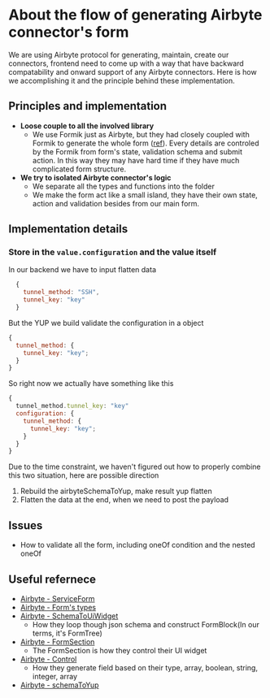 # About the flow of generating Airbyte connector's form

We are using Airbyte protocol for generating, maintain, create our connectors, frontend need to come up with a way that have backward compatability and onward support of any Airbyte connectors. Here is how we accomplishing it and the principle behind these implementation.

## Principles and implementation

- **Loose couple to all the involved library**
  - We use Formik just as Airbyte, but they had closely coupled with Formik to generate the whole form ([ref](https://github.com/airbytehq/airbyte/blob/59e20f20de73ced59ae2c782612fa7554fc1fced/airbyte-webapp/src/views/Connector/ServiceForm/ServiceForm.tsx)). Every details are controled by the Formik from form's state, validation schema and submit action. In this way they may have hard time if they have much complicated form structure.
- **We try to isolated Airbyte connector's logic**
  - We separate all the types and functions into the folder
  - We make the form act like a small island, they have their own state, action and validation besides from our main form.

## Implementation details

### Store in the `value.configuration` and the value itself

In our backend we have to input flatten data

```js
  {
    tunnel_method: "SSH",
    tunnel_key: "key"
  }
```

But the YUP we build validate the configuration in a object

```js
{
  tunnel_method: {
    tunnel_key: "key";
  }
}
```

So right now we actually have something like this

```js
{
  tunnel_method.tunnel_key: "key"
  configuration: {
    tunnel_method: {
      tunnel_key: "key";
    }
  }
}
```

Due to the time constraint, we haven't figured out how to properly combine this two situation, here are possible direction

1. Rebuild the airbyteSchemaToYup, make result yup flatten
2. Flatten the data at the end, when we need to post the payload

## Issues

- How to validate all the form, including oneOf condition and the nested oneOf

## Useful refernece

- [Airbyte - ServiceForm](https://github.com/airbytehq/airbyte/blob/59e20f20de73ced59ae2c782612fa7554fc1fced/airbyte-webapp/src/views/Connector/ServiceForm/ServiceForm.tsx)
- [Airbyte - Form's types](https://github.com/airbytehq/airbyte/blob/master/airbyte-webapp/src/core/form/types.ts)
- [Airbyte - SchemaToUiWidget](https://github.com/airbytehq/airbyte/blob/59e20f20de73ced59ae2c782612fa7554fc1fced/airbyte-webapp/src/core/jsonSchema/schemaToUiWidget.ts)
  - How they loop though json schema and construct FormBlock(In our terms, it's FormTree)
- [Airbyte - FormSection](https://github.com/airbytehq/airbyte/blob/master/airbyte-webapp/src/views/Connector/ServiceForm/components/Sections/FormSection.tsx)
  - The FormSection is how they control their UI widget
- [Airbyte - Control](https://github.com/airbytehq/airbyte/blob/master/airbyte-webapp/src/views/Connector/ServiceForm/components/Property/Control.tsx)
  - How they generate field based on their type, array, boolean, string, integer, array
- [Airbyte - schemaToYup](https://github.com/airbytehq/airbyte/blob/59e20f20de73ced59ae2c782612fa7554fc1fced/airbyte-webapp/src/core/jsonSchema/schemaToYup.ts)
